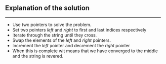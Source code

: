 <h2>Explanation of the solution</h2><hr>
<p>
  <ul>
    <li>Use two pointers to solve the problem.</li>
    <li>Set two pointers <i>left</i> and <i>right</i> to first and last indices respectively</li>
    <li>Iterate through the string until they cross.</li>
    <li>Swap the elements of the <i>left</i> and <i>right</i> pointers.</li>
    <li>Increment the <i>left</i> pointer and decrement the <i>right</i> pointer</li>
    <li>When this is complete wit means that we have converged to the middle and the string is revered.</li>
  </ul>
</p>
